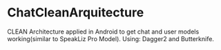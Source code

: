 # ChatCleanArquitecture
CLEAN Architecture applied in Android to get chat and user models working(similar to SpeakLiz Pro Model). Using: Dagger2 and Butterknife.
